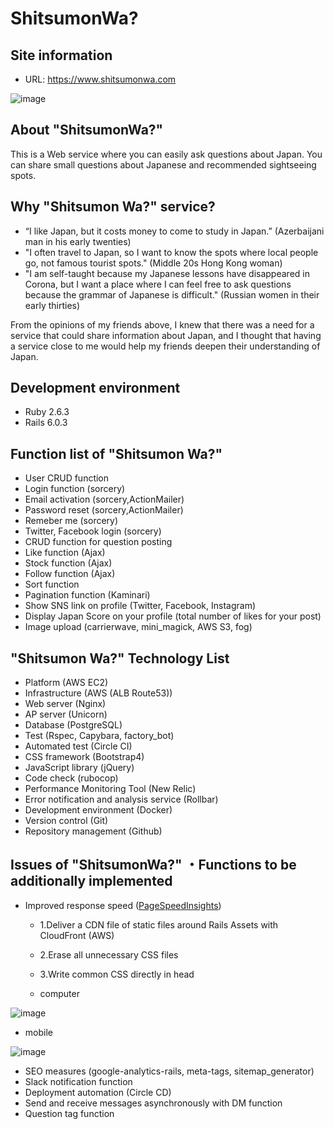 # ShitsumonWa?

## Site information

- URL: https://www.shitsumonwa.com
 
![image](https://user-images.githubusercontent.com/61833409/88449166-a4d7dc80-ce7f-11ea-821f-5f130757ed09.png)


## About "ShitsumonWa?"

This is a Web service where you can easily ask questions about Japan. You can share small questions about Japanese and recommended sightseeing spots.

## Why "Shitsumon Wa?" service?

- “I like Japan, but it costs money to come to study in Japan.” (Azerbaijani man in his early twenties)
- "I often travel to Japan, so I want to know the spots where local people go, not famous tourist spots." (Middle 20s Hong Kong woman)
- "I am self-taught because my Japanese lessons have disappeared in Corona, but I want a place where I can feel free to ask questions because the grammar of Japanese is difficult." (Russian women in their early thirties)

From the opinions of my friends above, I knew that there was a need for a service that could share information about Japan, and I thought that having a service close to me would help my friends deepen their understanding of Japan.

##  Development environment
- Ruby 2.6.3
- Rails 6.0.3

## Function list of "Shitsumon Wa?"

- User CRUD function
- Login function (sorcery)
- Email activation (sorcery,ActionMailer)
- Password reset (sorcery,ActionMailer)
- Remeber me (sorcery)
- Twitter, Facebook login (sorcery)
- CRUD function for question posting
- Like function (Ajax)
- Stock function (Ajax)
- Follow function (Ajax)
- Sort function
- Pagination function (Kaminari)
- Show SNS link on profile (Twitter, Facebook, Instagram)
- Display Japan Score on your profile (total number of likes for your post)
- Image upload (carrierwave, mini_magick, AWS S3, fog)

## "Shitsumon Wa?" Technology List

- Platform (AWS EC2)
- Infrastructure (AWS (ALB Route53))
- Web server (Nginx)
- AP server (Unicorn)
- Database (PostgreSQL)
- Test (Rspec, Capybara, factory_bot)
- Automated test (Circle CI)
- CSS framework (Bootstrap4)
- JavaScript library (jQuery)
- Code check (rubocop)
- Performance Monitoring Tool (New Relic)
- Error notification and analysis service (Rollbar)
- Development environment (Docker)
- Version control (Git)
- Repository management (Github)

## Issues of "ShitsumonWa?" ・Functions to be additionally implemented

- Improved response speed ([PageSpeed ​​Insights](https://developers.google.com/speed/pagespeed/insights/?hl=JA&url=https%3A%2F%2Fwww.shitsumonwa.com%2F&tab=mobile))


  - 1.Deliver a CDN file of static files around Rails Assets with CloudFront (AWS)
  - 2.Erase all unnecessary CSS files
  - 3.Write common CSS directly in head
  
  
   - computer
  
![image](https://user-images.githubusercontent.com/61833409/88448643-e914ae00-ce7a-11ea-9538-653217df2447.png)

   - mobile
  
![image](https://user-images.githubusercontent.com/61833409/88448702-78ba5c80-ce7b-11ea-9323-7c4ab123fcd0.png)

- SEO measures (google-analytics-rails, meta-tags, sitemap_generator)
- Slack notification function
- Deployment automation (Circle CD)
- Send and receive messages asynchronously with DM function
- Question tag function
